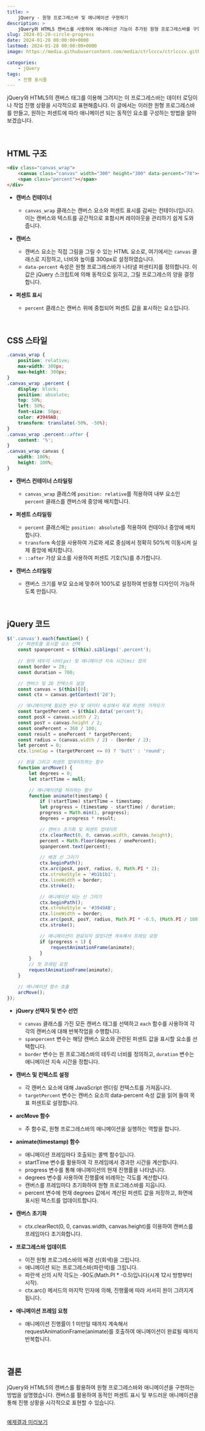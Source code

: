 ```yaml
---
title: >  
    jQuery - 원형 프로그레스바 및 애니메이션 구현하기
description: >  
    jQuery와 HTML5 캔버스를 사용하여 애니메이션 기능이 추가된 원형 프로그레스바를 구현하는 방법을 자세히 소개합니다.
slug: 2024-01-28-circle-progress
date: 2024-01-28 00:00:00+0000
lastmod: 2024-01-28 00:00:00+0000
image: https://media.githubusercontent.com/media/ctrlcccv/ctrlcccv.github.io/master/assets/img/post/2024-01-28-circle-progress.webp

categories:
    - jQuery
tags:
    - 진행 표시줄
---
```

jQuery와 HTML5의 캔버스 태그를 이용해 그려지는 이 프로그레스바는 데이터 로딩이나 작업 진행 상황을 시각적으로 표현해줍니다. 이 글에서는 이러한 원형 프로그레스바를 만들고, 원하는 퍼센트에 따라 애니메이션 되는 동적인 요소를 구성하는 방법을 알아보겠습니다.   

<div class="ads_wrap">
<ins class="adsbygoogle"
     style="display:block; text-align:center;"
     data-ad-layout="in-article"
     data-ad-format="fluid"
     data-ad-client="ca-pub-8535540836842352"
     data-ad-slot="2974559225"></ins>
<script>
     (adsbygoogle = window.adsbygoogle || []).push({});
</script>
</div>

<br>

## HTML 구조
```html
<div class="canvas_wrap">
    <canvas class="canvas" width="300" height="300" data-percent="78"></canvas>
    <span class="percent"></span>
</div>
```
* **캔버스 컨테이너**
  * `canvas_wrap` 클래스는 캔버스 요소와 퍼센트 표시를 감싸는 컨테이너입니다. 이는 캔버스와 텍스트를 공간적으로 포함시켜 레이아웃을 관리하기 쉽게 도와줍니다.

* **캔버스**
  * 캔버스 요소는 직접 그림을 그릴 수 있는 HTML 요소로, 여기에서는 `canvas` 클래스로 지정하고, 너비와 높이를 300px로 설정하였습니다.
  * `data-percent` 속성은 원형 프로그레스바가 나타낼 퍼센티지를 정의합니다. 이 값은 jQuery 스크립트에 의해 동적으로 읽히고, 그릴 프로그레스의 양을 결정합니다.

* **퍼센트 표시**
  * `percent` 클래스는 캔버스 위에 중첩되어 퍼센트 값을 표시하는 요소입니다.  
<br>  

## CSS 스타일

```css
.canvas_wrap {
    position: relative;
    max-width: 300px;
    max-height: 300px;
}
.canvas_wrap .percent {
    display: block;
    position: absolute;
    top: 50%;
    left: 50%;
    font-size: 50px;
    color: #3949AB;
    transform: translate(-50%, -50%);
}
.canvas_wrap .percent::after {
    content: '%';
}
.canvas_wrap canvas {
    width: 100%;
    height: 100%;
}
```
* **캔버스 컨테이너 스타일링**
  * `canvas_wrap` 클래스에 `position: relative`를 적용하여 내부 요소인 `percent` 클래스를 캔버스에 중앙에 배치합니다.

* **퍼센트 스타일링**
  * `percent` 클래스에는 `position: absolute`를 적용하여 컨테이너 중앙에 배치합니다.
  * `transform` 속성을 사용하여 가로와 세로 중심에서 정확히 50%씩 이동시켜 실제 중앙에 배치합니다.
  * `::after` 가상 요소를 사용하여 퍼센트 기호(%)를 추가합니다.

* **캔버스 스타일링**
  * 캔버스 크기를 부모 요소에 맞추어 100%로 설정하여 반응형 디자인이 가능하도록 만듭니다.   


<div class="ads_wrap">
<ins class="adsbygoogle"
     style="display:block; text-align:center;"
     data-ad-layout="in-article"
     data-ad-format="fluid"
     data-ad-client="ca-pub-8535540836842352"
     data-ad-slot="2974559225"></ins>
<script>
     (adsbygoogle = window.adsbygoogle || []).push({});
</script>
</div>

<br>

## jQuery 코드

```js
$('.canvas').each(function() { 
    // 퍼센트를 표시할 요소 선택
    const spanpercent = $(this).siblings('.percent');
    
    // 원의 테두리 너비(px) 및 애니메이션 지속 시간(ms) 정의 
    const border = 20;
    const duration = 700; 

    // 캔버스 및 2D 컨텍스트 설정
    const canvas = $(this)[0]; 
    const ctx = canvas.getContext('2d');

    // 애니메이션에 필요한 변수 및 데이터 속성에서 목표 퍼센트 가져오기
    const targetPercent = $(this).data('percent');
    const posX = canvas.width / 2;
    const posY = canvas.height / 2;
    const onePercent = 360 / 100;
    const result = onePercent * targetPercent;
    const radius = (canvas.width / 2) - (border / 2);
    let percent = 0;
    ctx.lineCap = (targetPercent <= 0) ? 'butt' : 'round';

    // 원을 그리고 퍼센트 업데이트하는 함수
    function arcMove() {
        let degrees = 0;
        let startTime = null;

        // 애니메이션을 처리하는 함수
        function animate(timestamp) {
            if (!startTime) startTime = timestamp;
            let progress = (timestamp - startTime) / duration;
            progress = Math.min(1, progress);
            degrees = progress * result;

            // 캔버스 초기화 및 퍼센트 업데이트
            ctx.clearRect(0, 0, canvas.width, canvas.height);
            percent = Math.floor(degrees / onePercent);
            spanpercent.text(percent);

            // 배경 선 그리기
            ctx.beginPath();
            ctx.arc(posX, posY, radius, 0, Math.PI * 2);
            ctx.strokeStyle = '#b1b1b1';
            ctx.lineWidth = border;
            ctx.stroke();

            // 애니메이션 되는 선 그리기
            ctx.beginPath();
            ctx.strokeStyle = '#3949AB';
            ctx.lineWidth = border;
            ctx.arc(posX, posY, radius, Math.PI * -0.5, (Math.PI / 180) * degrees - (Math.PI / 2));
            ctx.stroke();

            // 애니메이션이 완료되지 않았다면 계속해서 프레임 요청
            if (progress < 1) {
                requestAnimationFrame(animate);
            }
        }
        // 첫 프레임 요청
        requestAnimationFrame(animate);
    }

    // 애니메이션 함수 호출
    arcMove();
});
```
* **jQuery 선택자 및 변수 선언**
  * `canvas` 클래스를 가진 모든 캔버스 태그를 선택하고 `each` 함수를 사용하여 각각의 캔버스에 대해 반복작업을 수행합니다.
  * `spanpercent` 변수는 해당 캔버스 요소와 관련된 퍼센트 값을 표시할 요소를 선택합니다.
  * `border` 변수는 원 프로그레스바의 테두리 너비를 정의하고, `duration` 변수는 애니메이션 지속 시간을 정합니다.

* **캔버스 및 컨텍스트 설정**
  * 각 캔버스 요소에 대해 JavaScript 렌더링 컨텍스트를 가져옵니다.
  * `targetPercent` 변수는 캔버스 요소의 data-percent 속성 값을 읽어 들여 목표 퍼센트로 설정합니다.

* **arcMove 함수**
  * 주 함수로, 원형 프로그레스바의 애니메이션을 실행하는 역할을 합니다.

* **animate(timestamp) 함수**
  * 애니메이션 프레임마다 호출되는 콜백 함수입니다.
  * startTime 변수를 활용하여 각 프레임에서 경과한 시간을 계산합니다.
  * progress 변수를 통해 애니메이션의 현재 진행률을 나타냅니다.
  * degrees 변수를 사용하여 진행률에 비례하는 각도를 계산합니다.
  * 캔버스를 프레임마다 초기화하여 원형 프로그레스바를 지웁니다.
  * percent 변수에 현재 degrees 값에서 계산된 퍼센트 값을 저장하고, 화면에 표시된 텍스트를 업데이트합니다.

* **캔버스 초기화**
  * ctx.clearRect(0, 0, canvas.width, canvas.height)를 이용하여 캔버스를 프레임마다 초기화합니다.

* **프로그레스바 업데이트**
  * 이전 원형 프로그레스바의 배경 선(회색)을 그립니다.
  * 애니메이션 되는 프로그레스바(파란색)를 그립니다.
  * 파란색 선의 시작 각도는 -90도(Math.PI * -0.5)입니다(시계 12시 방향부터 시작).
  * ctx.arc() 메서드의 마지막 인자에 의해, 진행률에 따라 서서히 원이 그려지게 됩니다.

* **애니메이션 프레임 요청**
  * 애니메이션 진행률이 1 미만일 때까지 계속해서 requestAnimationFrame(animate)를 호출하여 애니메이션이 완료될 때까지 반복합니다.  
<br>

## 결론
jQuery와 HTML5의 캔버스를 활용하여 원형 프로그레스바와 애니메이션을 구현하는 방법을 설명했습니다. 캔버스를 활용하여 동적인 퍼센트 표시 및 부드러운 애니메이션을 통해 진행 상황을 시각적으로 표현할 수 있습니다.   
<br>

<div class="btn_wrap">
    <a target="_blank" href="https://ctrlcccv.github.io/ctrlcccv-demo/2024-01-28-circle-progress/" target="_blank">예제결과 미리보기</a>
</div>
